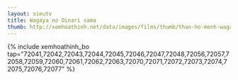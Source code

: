 ```yaml
---
layout: sieutv
title: Wagaya no Oinari sama
thumb: http://xemhoathinh.net/data/images/films/thumb/than-ho-menh-wagaya-no-oinari-sama-2012.jpg
---
```

{% include xemhoathinh_bo tap="72041,72042,72043,72044,72045,72046,72047,72048,72056,72057,72058,72059,72060,72061,72062,72063,72070,72071,72072,72073,72074,72075,72076,72077" %} 
